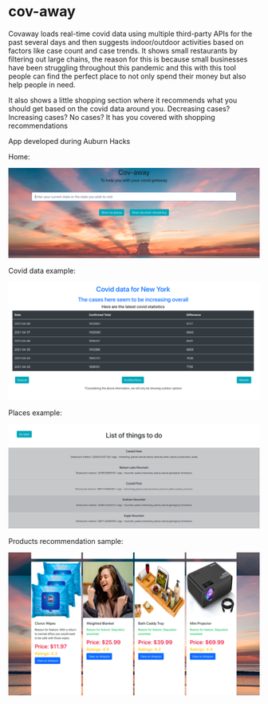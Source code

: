 # cov-away
Covaway loads real-time covid data using multiple third-party APIs for the past several days and then suggests indoor/outdoor activities based on factors like case count and case trends. It shows small restaurants by filtering out large chains, the reason for this is because small businesses have been struggling throughout this pandemic and this with this tool people can find the perfect place to not only spend their money but also help people in need.

It also shows a little shopping section where it recommends what you should get based on the covid data around you. Decreasing cases? Increasing cases? No cases? It has you covered with shopping recommendations

App developed during Auburn Hacks

Home:

<img src="https://github.com/ankittrehan2000/cov-away/blob/main/screenshots/Screen%20Shot%202021-04-11%20at%2011.40.27%20AM.png" width="600" />

Covid data example: 

<img src="https://github.com/ankittrehan2000/cov-away/blob/main/screenshots/Screen%20Shot%202021-04-11%20at%2011.40.52%20AM.png" width="600" />

Places example: 

<img src="https://github.com/ankittrehan2000/cov-away/blob/main/screenshots/Screen%20Shot%202021-04-11%20at%2011.41.00%20AM.png" width="600" />

Products recommendation sample: 

<img src="https://github.com/ankittrehan2000/cov-away/blob/main/screenshots/Screen%20Shot%202021-04-11%20at%2011.41.21%20AM.png" width="600" />
